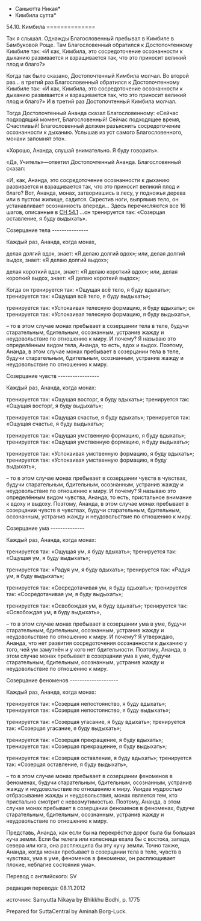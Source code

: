 * Саньютта Никая*
* Кимбила сутта*

54\.10\. Кимбила
\=\=\=\=\=\=\=\=\=\=\=\=\=\=

Так я слышал\. Однажды Благословенный пребывал в Кимбиле в Бамбуковой Роще\. Там Благословенный обратился к Достопочтенному Кимбиле так: «И как, Кимбила, это сосредоточение осознанности к дыханию развивается и взращивается так, что это приносит великий плод и благо?»

Когда так было сказано, Достопочтенный Кимбила молчал\. Во второй раз… в третий раз Благословенный обратился к Достопочтенному Кимбиле так: «И как, Кимбила, это сосредоточение осознанности к дыханию развивается и взращивается так, что это приносит великий плод и благо?» И в третий раз Достопочтенный Кимбила молчал\.

Тогда Достопочтенный Ананда сказал Благословенному: «Сейчас подходящий момент, Благословенный\! Сейчас подходящее время, Счастливый\! Благословенный должен разъяснить сосредоточение осознанности к дыханию\. Услышав из уст самого Благословенного, монахи запомнят это»\.

«Хорошо, Ананда, слушай внимательно\. Я буду говорить»\.

«Да, Учитель»—ответил Достопочтенный Ананда\. Благословенный сказал:

«И, как, Ананда, это сосредоточение осознанности к дыханию развивается и взращивается так, что это приносит великий плод и благо? Вот, Ананда, монах, затворившись в лесу, у подножья дерева или в пустом жилище, садится\. Скрестив ноги, выпрямив тело, он устанавливает осознанность впереди… Здесь перечисляются все 16 шагов, описанные в [СН 54\.1](/sn54\.1/ru/sv) …он тренируется так: «Созерцая оставление, я буду выдыхать»\.

Созерцание тела
\-\-\-\-\-\-\-\-\-\-\-\-\-\-\-

Каждый раз, Ананда, когда монах,

делая долгий вдох, знает: «Я делаю долгий вдох»; или, делая долгий выдох, знает: «Я делаю долгий выдох»;

делая короткий вдох, знает: «Я делаю короткий вдох»; или, делая короткий выдох, знает: «Я делаю короткий выдох»;

Когда он тренируется так: «Ощущая всё тело, я буду вдыхать»; тренируется так: «Ощущая всё тело, я буду выдыхать»;

тренируется так: «Успокаивая телесную формацию, я буду вдыхать»; он тренируется так: «Успокаивая телесную формацию, я буду выдыхать»,

– то в этом случае монах пребывает в созерцании тела в теле, будучи старательным, бдительным, осознанным, устранив жажду и неудовольствие по отношению к миру\. И почему? Я называю это определённым видом тела, Ананда, то есть, вдох и выдох\. Поэтому, Ананда, в этом случае монах пребывает в созерцании тела в теле, будучи старательным, бдительным, осознанным, устранив жажду и неудовольствие по отношению к миру\.

Созерцание чувств
\-\-\-\-\-\-\-\-\-\-\-\-\-\-\-\-\-

Каждый раз, Ананда, когда монах:

тренируется так: «Ощущая восторг, я буду вдыхать»; тренируется так: «Ощущая восторг, я буду выдыхать»;

тренируется так: «Ощущая счастье, я буду вдыхать»; тренируется так: «Ощущая счастье, я буду выдыхать»;

тренируется так: «Ощущая умственную формацию, я буду вдыхать»; тренируется так: «Ощущая умственную формацию, я буду выдыхать»;

тренируется так: «Успокаивая умственную формацию, я буду вдыхать»; тренируется так: «Успокаивая умственную формацию, я буду выдыхать»,

– то в этом случае монах пребывает в созерцании чувств в чувствах, будучи старательным, бдительным, осознанным, устранив жажду и неудовольствие по отношению к миру\. И почему? Я называю это определённым видом чувства, Ананда, то есть, пристальное внимание к вдоху и выдоху\. Поэтому, Ананда, в этом случае монах пребывает в созерцании чувств в чувствах, будучи старательным, бдительным, осознанным, устранив жажду и неудовольствие по отношению к миру\.

Созерцание ума
\-\-\-\-\-\-\-\-\-\-\-\-\-\-

Каждый раз, Ананда, когда монах:

тренируется так: «Ощущая ум, я буду вдыхать»; тренируется так: «Ощущая ум, я буду выдыхать»;

тренируется так: «Радуя ум, я буду вдыхать»; тренируется так: «Радуя ум, я буду выдыхать»;

тренируется так: «Сосредотачивая ум, я буду вдыхать»; тренируется так: «Сосредотачивая ум, я буду выдыхать»;

тренируется так: «Освобождая ум, я буду вдыхать»; тренируется так: «Освобождая ум, я буду выдыхать»,

– то в этом случае монах пребывает в созерцании ума в уме, будучи старательным, бдительным, осознанным, устранив жажду и неудовольствие по отношению к миру\. И почему? Я утверждаю, Ананда, что нет развития сосредоточения осознанности к дыханию у того, чей ум замутнён и у кого нет бдительности\. Поэтому, Ананда, в этом случае монах пребывает в созерцании ума в уме, будучи старательным, бдительным, осознанным, устранив жажду и неудовольствие по отношению к миру\.

Созерцание феноменов
\-\-\-\-\-\-\-\-\-\-\-\-\-\-\-\-\-\-\-\-

Каждый раз, Ананда, когда монах:

тренируется так: «Созерцая непостоянство, я буду вдыхать»; тренируется так: «Созерцая непостоянство, я буду выдыхать»;

тренируется так: «Созерцая угасание, я буду вдыхать»; тренируется так: «Созерцая угасание, я буду выдыхать»;

тренируется так: «Созерцая прекращение, я буду вдыхать»; тренируется так: «Созерцая прекращение, я буду выдыхать»;

тренируется так: «Созерцая оставление, я буду вдыхать»; тренируется так: «Созерцая оставление, я буду выдыхать»,

– то в этом случае монах пребывает в созерцании феноменов в феноменах, будучи старательным, бдительным, осознанным, устранив жажду и неудовольствие по отношению к миру\. Увидев мудростью отбрасывание жажды и неудовольствия, монах является тем, кто пристально смотрит с невозмутимостью\. Поэтому, Ананда, в этом случае монах пребывает в созерцании феноменов в феноменах, будучи старательным, бдительным, осознанным, устранив жажду и неудовольствие по отношению к миру\.

Представь, Ананда, как если бы на перекрёстке дорог была бы большая куча земли\. Если бы телега или колесница ехала бы с востока, запада, севера или юга, она расплющила бы эту кучу земли\. Точно также, Ананда, когда монах пребывает в созерцании тела в теле, чувств в чувствах, ума в уме, феноменов в феноменах, он расплющивает плохие, неблагие состояния ума»\.

Перевод с английского: SV

редакция перевода: 08\.11\.2012

источник: Samyutta Nikaya by Bhikkhu Bodhi, p\. 1775

Prepared for SuttaCentral by Aminah Borg\-Luck\.